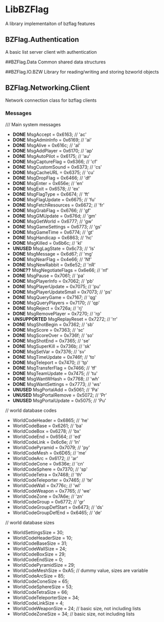 # LibBZFlag
A library implementaiton of bzflag features

## BZFlag.Authentication
A basic list server client with authentication

##BZFlag.Data
Common shared data structures

##BZFlag.IO.BZW
Library for reading/writing and storing bzworld objects


## BZFlag.Networking.Client
Network connection class for bzflag clients

### Messages 
/// Main system messages
* **DONE** MsgAccept = 0x6163;			    // 'ac'          
* **DONE** MsgAdminInfo = 0x6169;			// 'ai'
* **DONE** MsgAlive = 0x616c;			    // 'al'
* **DONE** MsgAddPlayer = 0x6170;			// 'ap'
* **DONE** MsgAutoPilot = 0x6175;			// 'au'
* **DONE** MsgCaptureFlag = 0x6366;		// 'cf'
* **DONE** MsgCustomSound = 0x6373;		// 'cs'
* **DONE** MsgCacheURL = 0x6375;			  // 'cu'
* **DONE** MsgDropFlag = 0x6466;			  // 'df'
* **DONE** MsgEnter = 0x656e;			    // 'en'
* **DONE** MsgExit = 0x6578;			      // 'ex'
* **DONE** MsgFlagType = 0x6674;			    // 'ft'
* **DONE** MsgFlagUpdate = 0x6675;			// 'fu'
* **DONE** MsgFetchResources = 0x6672;		// 'fr'
* **DONE** MsgGrabFlag = 0x6766;			// 'gf'
* **DONE** MsgGMUpdate = 0x676d;			// 'gm'
* **DONE** MsgGetWorld = 0x6777;			// 'gw'
* **DONE** MsgGameSettings = 0x6773;		// 'gs'
* **DONE** MsgGameTime = 0x6774;			// 'gt'
* **DONE** MsgHandicap = 0x6863;		   // 'hc'
* **DONE** MsgKilled = 0x6b6c;			// 'kl'
* **UNUSED** MsgLagState = 0x6c73;			// 'ls'
* **DONE** MsgMessage = 0x6d67;			// 'mg'
* **DONE** MsgNearFlag = 0x4e66;		   // 'Nf'
* **DONE** MsgNewRabbit = 0x6e52;			// 'nR'
* **DONE??** MsgNegotiateFlags = 0x6e66;		// 'nf'
* **DONE** MsgPause = 0x7061;			// 'pa'
* **DONE** MsgPlayerInfo = 0x7062;			// 'pb'
* **DONE** MsgPlayerUpdate = 0x7075;		// 'pu'
* **DONE** MsgPlayerUpdateSmall = 0x7073;		// 'ps'
* **DONE** MsgQueryGame = 0x7167;			// 'qg'
* **DONE** MsgQueryPlayers = 0x7170;		// 'qp'
* **DONE** MsgReject = 0x726a;			// 'rj'
* **DONE** MsgRemovePlayer = 0x7270;		// 'rp'
* **UNSUPPORTED** MsgReplayReset = 0x7272;		// 'rr'
* **DONE** MsgShotBegin = 0x7362;			// 'sb'
* **DONE** MsgScore = 0x7363;			// 'sc'
* **DONE** MsgScoreOver = 0x736f;			// 'so'
* **DONE** MsgShotEnd = 0x7365;			// 'se'
* **DONE** MsgSuperKill = 0x736b;			// 'sk'
* **DONE** MsgSetVar = 0x7376;			// 'sv'
* **DONE** MsgTimeUpdate = 0x746f;			// 'to'
* **DONE** MsgTeleport = 0x7470;			// 'tp'
* **DONE** MsgTransferFlag = 0x7466;		// 'tf'
* **DONE** MsgTeamUpdate = 0x7475;			// 'tu'
* **DONE** MsgWantWHash = 0x7768;			// 'wh'
* **DONE** MsgWantSettings = 0x7773;		// 'ws'
* **UNUSED** MsgPortalAdd = 0x5061;			// 'Pa'
* **UNUSED** MsgPortalRemove = 0x5072;		// 'Pr'
* **UNUSED** MsgPortalUpdate = 0x5075;		// 'Pu'

// world database codes
* WorldCodeHeader = 0x6865;		// 'he'
* WorldCodeBase = 0x6261;			// 'ba'
* WorldCodeBox = 0x6278;			// 'bx'
* WorldCodeEnd = 0x6564;			// 'ed'
* WorldCodeLink = 0x6c6e;			// 'ln'
* WorldCodePyramid = 0x7079;		// 'py'
* WorldCodeMesh = 0x6D65;			// 'me'
* WorldCodeArc = 0x6172;			// 'ar'
* WorldCodeCone = 0x636e;			// 'cn'
* WorldCodeSphere = 0x7370;		// 'sp'
* WorldCodeTetra = 0x7468;		// 'th'
* WorldCodeTeleporter = 0x7465;		// 'te'
* WorldCodeWall = 0x776c;			// 'wl'
* WorldCodeWeapon = 0x7765;		// 'we'
* WorldCodeZone = 0x7A6e;			// 'zn'
* WorldCodeGroup = 0x6772;		// 'gr'
* WorldCodeGroupDefStart = 0x6473;	// 'ds'
* WorldCodeGroupDefEnd = 0x6465;		// 'de'

// world database sizes
* WorldSettingsSize = 30;
* WorldCodeHeaderSize = 10;
* WorldCodeBaseSize = 31;
* WorldCodeWallSize = 24;
* WorldCodeBoxSize = 29;
* WorldCodeEndSize = 0;
* WorldCodePyramidSize = 29;
* WorldCodeMeshSize = 0xA5;  // dummy value, sizes are variable
* WorldCodeArcSize = 85;
* WorldCodeConeSize = 65;
* WorldCodeSphereSize = 53;
* WorldCodeTetraSize = 66;
* WorldCodeTeleporterSize = 34;
* WorldCodeLinkSize = 4;
* WorldCodeWeaponSize = 24;  // basic size, not including lists
* WorldCodeZoneSize = 34;    // basic size, not including lists
